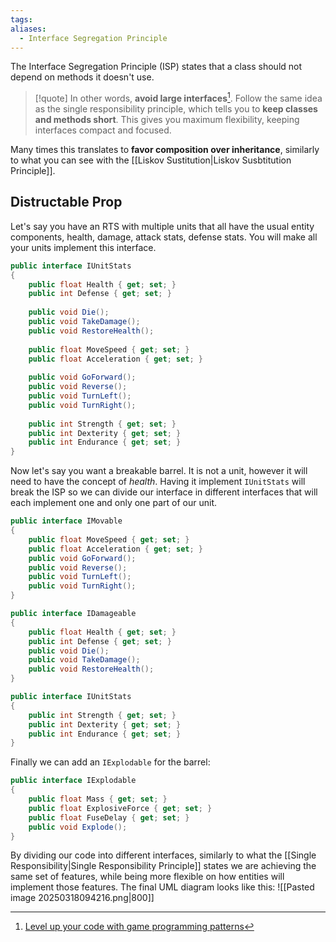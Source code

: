 ```yaml
---
tags: 
aliases:
  - Interface Segregation Principle
---
```

The Interface Segregation Principle (ISP) states that a class should not depend on methods it doesn't use.

> [!quote] 
> In other words, **avoid large interfaces**[^1]. Follow the same idea as the single responsibility principle, which tells you to **keep classes and methods short**. This gives you maximum flexibility, keeping interfaces compact and focused.

Many times this translates to **favor composition over inheritance**, similarly to what you can see with the [[Liskov Sustitution|Liskov Susbtitution Principle]].
## Distructable Prop
Let's say you have an RTS with multiple units that all have the usual entity components, health, damage, attack stats, defense stats. You will make all your units implement this interface.
```csharp
public interface IUnitStats
{
	public float Health { get; set; }
	public int Defense { get; set; }
	
	public void Die();
	public void TakeDamage();
	public void RestoreHealth();
	
	public float MoveSpeed { get; set; }
	public float Acceleration { get; set; }
	
	public void GoForward();
	public void Reverse();
	public void TurnLeft();
	public void TurnRight();
	
	public int Strength { get; set; }
	public int Dexterity { get; set; }
	public int Endurance { get; set; }
}
```
Now let's say you want a breakable barrel. It is not a unit, however it will need to have the concept of *health*. Having it implement `IUnitStats` will break the ISP so we can divide our interface in different interfaces that will each implement one and only one part of our unit.
```csharp
public interface IMovable
{
	public float MoveSpeed { get; set; }
	public float Acceleration { get; set; }
	public void GoForward();
	public void Reverse();
	public void TurnLeft();
	public void TurnRight();
}

public interface IDamageable
{
	public float Health { get; set; }
	public int Defense { get; set; }
	public void Die();
	public void TakeDamage();
	public void RestoreHealth();
}

public interface IUnitStats
{
	public int Strength { get; set; }
	public int Dexterity { get; set; }
	public int Endurance { get; set; }
}
```
Finally we can add an `IExplodable` for the barrel:
```csharp
public interface IExplodable
{
	public float Mass { get; set; }
	public float ExplosiveForce { get; set; }
	public float FuseDelay { get; set; }
	public void Explode();
}
```
By dividing our code into different interfaces, similarly to what the [[Single Responsibility|Single Responsibility Principle]] states we are achieving the same set of features, while being more flexible on how entities will implement those features.
The final UML diagram looks like this:
![[Pasted image 20250318094216.png|800]]


[^1]: [Level up your code with game programming patterns](https://unity.com/resources/level-up-your-code-with-game-programming-patterns)
